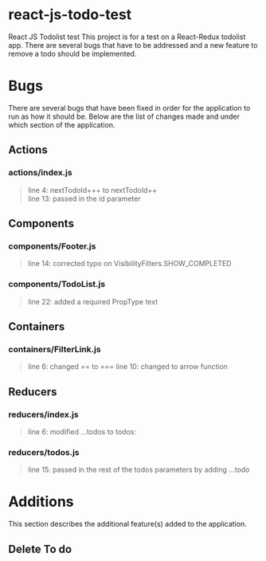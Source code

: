 # react-js-todo-test
React JS Todolist test
This project is for a test on a React-Redux todolist app. There are several bugs that have to be addressed and a new feature to remove a todo should be implemented.

# Bugs

There are several bugs that have been fixed in order for the application to run as how it should be.
Below are the list of changes made and under which section of the application.

## Actions
### actions/index.js
>  line 4: nextTodoId+++ to nextTodoId++  
>  line 13: passed in the id parameter

## Components
### components/Footer.js
> line 14: corrected typo on VisibilityFilters.SHOW_COMPLETED

### components/TodoList.js
> line 22: added a required PropType text

## Containers
### containers/FilterLink.js
> line 6: changed == to ===
> line 10: changed to arrow function

## Reducers
### reducers/index.js
> line 6: modified ...todos to todos:

### reducers/todos.js
> line 15: passed in the rest of the todos parameters by adding ...todo

# Additions
This section describes the additional feature(s) added to the application.

## Delete To do
